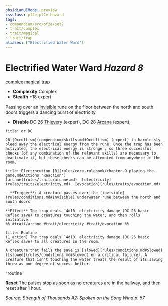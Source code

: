 ```yaml
---
obsidianUIMode: preview
cssclass: pf2e,pf2e-hazard
tags:
- compendium/src/pf2e/sot2
- trait/complex
- trait/magical
- trait/trap
aliases: ["Electrified Water Ward"]
---
```

# Electrified Water Ward *Hazard 8*  
[complex](rules/traits/complex.md)  [magical](rules/traits/magical.md)  [trap](rules/traits/trap.md)  

- **Complexity** Complex
- **Stealth** +18 expert  

Passing over an [invisible](rules/conditions.md#Invisible) rune on the floor between the north and south doors triggers a dancing burst of electricity.

- **Disable** DC 26 [Thievery](compendium/skills.md#Thievery) (expert), DC 28 [Arcana](compendium/skills.md#Arcana) (expert),  
     
```ad-embed-ability
title: or DC

28 [Occultism](compendium/skills.md#Occultism) (expert) to harmlessly bleed away the electrical energy from the rune. Once the trap has been activated, the electrical energy is stronger, so three successful checks (of any combination of the relevant skills) are necessary to deactivate it, but these checks can be attempted from anywhere in the room.
```
```ad-embed-ability
title: Electrocution [R](rules/core-rulebook/chapter-9-playing-the-game.md#Actions "Reaction")
[arcane](rules/traits/arcane.md)  [electricity](rules/traits/electricity.md)  [evocation](rules/traits/evocation.md)  

- **Trigger**: A creature passes over the [invisible](rules/conditions.md#Invisible) underwater rune between the north and south doors

**Effect** The trap deals `4d10` electricity damage (DC 26 basic Reflex save) to creatures touching the water, and then rolls initiative.  
%% #trait/arcane #trait/electricity #trait/evocation %%
```

```ad-pf2-summary
title: Routine
(1 action) The trap deals `4d10` electricity damage (DC 26 basic Reflex save) to all creatures in the room.

A creature that fails the save is [slowed](rules/conditions.md#Slowed) ([slowed](rules/conditions.md#Slowed) on a critical failure). A creature that isn't touching the water treats the result of its saving throw as one degree of success better.
```
^routine

**Reset** The pulses stop as soon as no creatures are in the hallway, and then reset after 1 hour.  

*Source: Strength of Thousands #2: Spoken on the Song Wind p. 57*